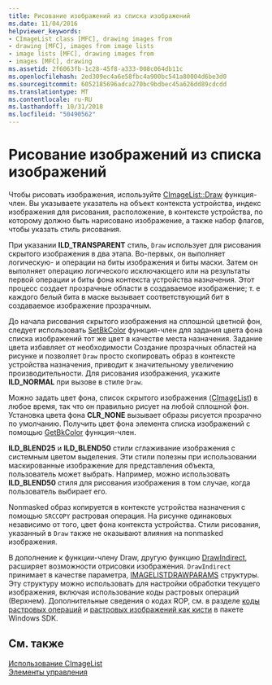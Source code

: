 ```yaml
---
title: Рисование изображений из списка изображений
ms.date: 11/04/2016
helpviewer_keywords:
- CImageList class [MFC], drawing images from
- drawing [MFC], images from image lists
- image lists [MFC], drawing images from
- images [MFC], drawing
ms.assetid: 2f6063fb-1c28-45f8-a333-008c064db11c
ms.openlocfilehash: 2ed309ec4a6e58fbc4a900bc541a80004d6be3d0
ms.sourcegitcommit: 6052185696adca270bc9bdbec45a626dd89cdcdd
ms.translationtype: MT
ms.contentlocale: ru-RU
ms.lasthandoff: 10/31/2018
ms.locfileid: "50490562"
---
```

# <a name="drawing-images-from-an-image-list"></a>Рисование изображений из списка изображений

Чтобы рисовать изображения, используйте [CImageList::Draw](../mfc/reference/cimagelist-class.md#draw) функция-член. Вы указываете указатель на объект контекста устройства, индекс изображения для рисования, расположение, в контексте устройства, по которому должно быть нарисовано изображение, а также набор флагов, чтобы указать стиль рисования.

При указании **ILD_TRANSPARENT** стиль, `Draw` использует для рисования скрытого изображения в два этапа. Во-первых, он выполняет логическую- и операции на биты изображения и биты маски. Затем он выполняет операцию логического исключающего или на результаты первой операции и биты фона контекста устройства назначения. Этот процесс создает прозрачные области в создаваемое изображение; т. е каждого белый бита в маске вызывает соответствующий бит в создаваемое изображение прозрачным.

До начала рисования скрытого изображения на сплошной цветной фон, следует использовать [SetBkColor](../mfc/reference/cimagelist-class.md#setbkcolor) функция-член для задания цвета фона списка изображений тот же цвет в качестве места назначения. Задание цвета избавляет от необходимости Создание прозрачных областей на рисунке и позволяет `Draw` просто скопировать образ в контексте устройства назначения, приводит к значительному увеличению производительности. Для рисования изображения, укажите **ILD_NORMAL** при вызове в стиле `Draw`.

Можно задать цвет фона, список скрытого изображения ([CImageList](../mfc/reference/cimagelist-class.md)) в любое время, так что он правильно рисует на любой сплошной фон. Установка цвета фона **CLR_NONE** вызывает образы рисуется прозрачно по умолчанию. Получить цвет фона элемента списка изображений с помощью [GetBkColor](../mfc/reference/cimagelist-class.md#getbkcolor) функция-член.

**ILD_BLEND25** и **ILD_BLEND50** стили сглаживание изображения с системным цветом выделения. Эти стили полезны при использовании маскированные изображение для представления объекта, пользователь может выбрать. Например, можно использовать **ILD_BLEND50** стиля для рисования изображения в том случае, когда пользователь выбирает его.

Nonmasked образ копируется в контексте устройства назначения с помощью `SRCCOPY` растровая операция. На рисунке одинаковых независимо от того, цвет фона контекста устройства. Стили рисования, указанный в `Draw` также не оказывают влияния на nonmasked изображения.

В дополнение к функции-члену Draw, другую функцию [DrawIndirect](../mfc/reference/cimagelist-class.md#drawindirect), расширяет возможности отрисовки изображения. `DrawIndirect` принимает в качестве параметра, [IMAGELISTDRAWPARAMS](/windows/desktop/api/commctrl/ns-commctrl-_imagelistdrawparams) структуры. Эту структуру можно использовать для настройки обработки текущего изображения, включая использование коды растровых операций (Верхнем). Дополнительные сведения о кодах ROP, см. в разделе [коды растровых операций](/windows/desktop/gdi/raster-operation-codes) и [растровых изображений как кисти](/windows/desktop/gdi/bitmaps-as-brushes) в пакете Windows SDK.

## <a name="see-also"></a>См. также

[Использование CImageList](../mfc/using-cimagelist.md)<br/>
[Элементы управления](../mfc/controls-mfc.md)

